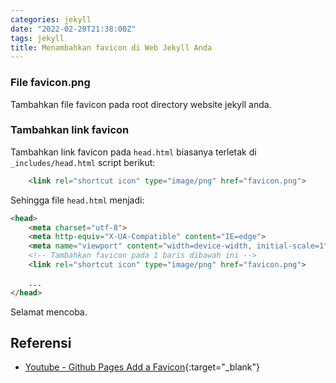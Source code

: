 ```yaml
---
categories: jekyll
date: "2022-02-20T21:38:00Z"
tags: jekyll
title: Menambahkan favicon di Web Jekyll Anda
---
```


### File favicon.png
Tambahkan file favicon pada root directory website jekyll anda.

### Tambahkan link favicon
Tambahkan link favicon pada `head.html` biasanya terletak di `_includes/head.html` script berikut:
```html
	<link rel="shortcut icon" type="image/png" href="favicon.png">
```
Sehingga file `head.html` menjadi:
```html
<head>
	<meta charset="utf-8">
	<meta http-equiv="X-UA-Compatible" content="IE=edge">
	<meta name="viewport" content="width=device-width, initial-scale=1">
	<!-- Tambahkan favicon pada 1 baris dibawah ini -->
	<link rel="shortcut icon" type="image/png" href="favicon.png">
    
	...
</head>
```

Selamat mencoba.


## Referensi
- [Youtube - Github Pages Add a Favicon](https://www.youtube.com/watch?v=4v-8_JSydgk){:target="_blank"}
